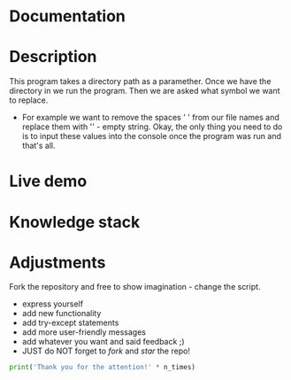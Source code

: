 # Documentation

# Description #
This program takes a directory path as a paramether. Once we have the directory in we run the program. Then we are asked what symbol we want to replace.
* For example we want to remove the spaces ' ' from our file names and replace them with '' - empty string. Okay,
the only thing you need to do is to input these values into the console once the program was run and that's all.

# Live demo #


# Knowledge stack #


# Adjustments #
Fork the repository and free to show imagination - change the script.
* express yourself
* add new functionality
* add try-except statements
* add more user-friendly messages
* add whatever you want and said feedback ;)
* JUST do NOT forget to *fork* and *star* the repo!
```python 
print('Thank you for the attention!' * n_times)
```

